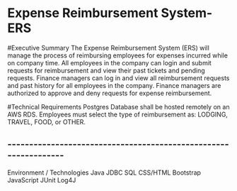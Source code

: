 # Expense Reimbursement System-ERS


#Executive Summary
The Expense Reimbursement System (ERS) will manage the process of reimbursing employees for expenses incurred while on company time. All employees in the company can login and submit requests for reimbursement and view their past tickets and pending requests. Finance managers can log in and view all reimbursement requests and past history for all employees in the company. Finance managers are authorized to approve and deny requests for expense reimbursement.

#Technical Requirements
Postgres Database shall be hosted remotely on an AWS RDS.
Employees must select the type of reimbursement as: LODGING, TRAVEL, FOOD, or OTHER.

## ----------------------------------------------------------------

Environment / Technologies 
Java JDBC SQL CSS/HTML Bootstrap JavaScript JUnit Log4J


